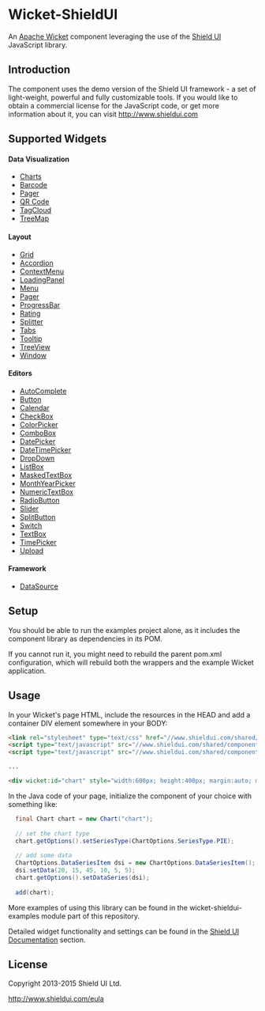 Wicket-ShieldUI
=====================

An [Apache Wicket](http://wicket.apache.org) component leveraging the use of the [Shield UI](http://www.shieldui.com) JavaScript library.

Introduction
------------
The component uses the demo version of the Shield UI framework - a set of light-weight, powerful and fully customizable tools. 
If you would like to obtain a commercial license for the JavaScript code, or get more information about it, you can visit http://www.shieldui.com

Supported Widgets
-----------------
#### Data Visualization
- [Charts](https://www.shieldui.com/products/chart)
- [Barcode](https://www.shieldui.com/products/barcode)
- [Pager](https://www.shieldui.com/products/pager)
- [QR Code](https://www.shieldui.com/products/qrcode)
- [TagCloud](https://www.shieldui.com/products/tagcloud)
- [TreeMap](https://www.shieldui.com/products/treemap)

#### Layout
- [Grid](https://www.shieldui.com/products/grid)
- [Accordion](https://www.shieldui.com/products/accordion)
- [ContextMenu](https://www.shieldui.com/products/contextmenu)
- [LoadingPanel](https://www.shieldui.com/products/loadingpanel)
- [Menu](https://www.shieldui.com/products/menu)
- [Pager](https://www.shieldui.com/products/pager)
- [ProgressBar](https://www.shieldui.com/products/progressbar)
- [Rating](https://www.shieldui.com/products/rating)
- [Splitter](https://www.shieldui.com/products/splitter)
- [Tabs](https://www.shieldui.com/products/tabs)
- [Tooltip](https://www.shieldui.com/products/tooltip)
- [TreeView](https://www.shieldui.com/products/treeview)
- [Window](https://www.shieldui.com/products/window)

#### Editors
- [AutoComplete](https://www.shieldui.com/products/autocomplete)
- [Button](https://www.shieldui.com/products/button)
- [Calendar](https://www.shieldui.com/products/calendar)
- [CheckBox](https://www.shieldui.com/products/checkbox)
- [ColorPicker](https://www.shieldui.com/products/colorpicker)
- [ComboBox](https://www.shieldui.com/products/combobox)
- [DatePicker](https://www.shieldui.com/products/datepicker)
- [DateTimePicker](https://www.shieldui.com/products/datetimepicker)
- [DropDown](https://www.shieldui.com/products/dropdown)
- [ListBox](https://www.shieldui.com/products/listbox)
- [MaskedTextBox](https://www.shieldui.com/products/maskedtextbox)
- [MonthYearPicker](https://www.shieldui.com/products/monthyearpicker)
- [NumericTextBox](https://www.shieldui.com/products/numerictextbox)
- [RadioButton](https://www.shieldui.com/products/radiobutton)
- [Slider](https://www.shieldui.com/products/slider)
- [SplitButton](https://www.shieldui.com/products/button)
- [Switch](https://www.shieldui.com/products/switch)
- [TextBox](https://www.shieldui.com/products/textbox)
- [TimePicker](https://www.shieldui.com/products/timepicker)
- [Upload](https://www.shieldui.com/products/upload)

#### Framework
- [DataSource](https://www.shieldui.com/products/datasource)

Setup
-----
You should be able to run the examples project alone, as it includes the component library as dependencies in its POM.

If you cannot run it, you might need to rebuild the parent pom.xml configuration, which will rebuild both the wrappers and the example Wicket application.

Usage
-----
In your Wicket's page HTML, include the resources in the HEAD and add a container DIV element somewhere in your BODY:
```html
<link rel="stylesheet" type="text/css" href="//www.shieldui.com/shared/components/latest/css/light/all.min.css" />
<script type="text/javascript" src="//www.shieldui.com/shared/components/latest/js/jquery-1.10.2.min.js"></script>
<script type="text/javascript" src="//www.shieldui.com/shared/components/latest/js/shieldui-all.min.js"></script>

...

<div wicket:id="chart" style="width:600px; height:400px; margin:auto; margin-top:50px;"></div>
```

In the Java code of your page, initialize the component of your choice with something like:
```java
  final Chart chart = new Chart("chart");
  
  // set the chart type
  chart.getOptions().setSeriesType(ChartOptions.SeriesType.PIE);
  
  // add some data
  ChartOptions.DataSeriesItem dsi = new ChartOptions.DataSeriesItem();
  dsi.setData(20, 15, 45, 10, 5, 5);
  chart.getOptions().setDataSeries(dsi);
  
  add(chart);
```

More examples of using this library can be found in the wicket-shieldui-examples module part of this repository.

Detailed widget functionality and settings can be found in the [Shield UI Documentation](https://www.shieldui.com/documentation) section.

License
-------
Copyright 2013-2015 Shield UI Ltd.

http://www.shieldui.com/eula
